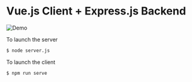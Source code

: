 # Vue.js Client + Express.js Backend

![Demo](demo.gif)

To launch the server

```bash
$ node server.js
```

To launch the client

```bash
$ npm run serve
```

